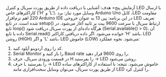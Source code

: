 آزمایش پنج‌=
 هدف:
آشنایی با دریافت داده از طریق پورت سریال و کنترل LED با ارسال کاراکترهای خاص ('H' و 'L').
 وسایل مورد نیاز:
برد Arduino Uno
کابل ،LED
مقاومت 220 اهم
نرم‌افزار Arduino IDE
در این برنامه:
پین 13 به عنوان خروجی LED تعریف شده است.
در تابع setup() ارتباط سریال با سرعت 9600 بیت بر ثانیه آغاز می‌شود.
در تابع loop() هرگاه داده‌ای از پورت سریال دریافت شود (Serial.available() > 0)، آن داده با تابع Serial.read() خوانده می‌شود.
اگر داده دریافتی کاراکتر 'H' باشد، LED روشن (HIGH) و اگر 'L' باشد، LED خاموش (LOW) می‌شود.
نحوه عملکرد:
1. کد را روی آردوینو آپلود کنید.
2. Serial Monitor را باز کنید و Baud rate را روی 9600 قرار دهید.
3. در قسمت ورودی سریال، حرف H را بفرستید → LED روشن می‌شود.
4. حرف L را بفرستید → LED خاموش می‌شود.
نتیجه:
با استفاده از کاراکترهای ساده از طریق پورت سریال، می‌توان وسایل سخت‌افزاری مانند LED را کنترل کرد.
